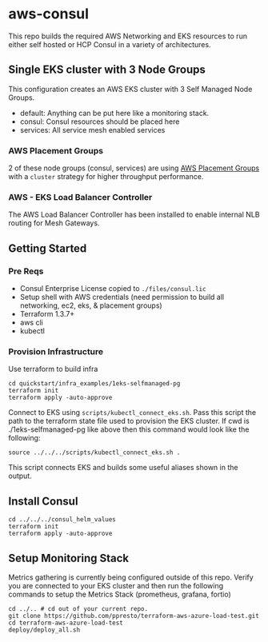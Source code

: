# aws-consul

This repo builds the required AWS Networking and EKS resources to run either self hosted or HCP Consul in a variety of architectures.

## Single EKS cluster with 3 Node Groups
This configuration creates an AWS EKS cluster with 3 Self Managed Node Groups.
- default:  Anything can be put here like a monitoring stack.
- consul:   Consul resources should be placed here
- services: All service mesh enabled services

### AWS Placement Groups
2 of these node groups (consul, services) are using [AWS Placement Groups](https://docs.aws.amazon.com/AWSEC2/latest/UserGuide/placement-groups.html) with a `cluster` strategy for higher throughput performance.

### AWS - EKS Load Balancer Controller
The AWS Load Balancer Controller has been installed to enable internal NLB routing for Mesh Gateways.

## Getting Started

### Pre Reqs
- Consul Enterprise License copied to `./files/consul.lic`
- Setup shell with AWS credentials (need permission to build all networking, ec2, eks, & placement groups)
- Terraform 1.3.7+
- aws cli
- kubectl

### Provision Infrastructure
Use terraform to build infra
```
cd quickstart/infra_examples/1eks-selfmanaged-pg
terraform init
terraform apply -auto-approve
```

Connect to EKS using `scripts/kubectl_connect_eks.sh`.  Pass this script the path to the terraform state file used to provision the EKS cluster.  If cwd is ./1eks-selfmanaged-pg like above then this command would look like the following:
```
source ../../../scripts/kubectl_connect_eks.sh .
```
This script connects EKS and builds some useful aliases shown in the output.

## Install Consul
```
cd ../../../consul_helm_values
terraform init
terraform apply -auto-approve
```
## Setup Monitoring Stack
Metrics gathering is currently being configured outside of this repo. Verify you are connected to your EKS cluster and then run the following commands to setup the Metrics Stack (prometheus, grafana, fortio)
```
cd ../.. # cd out of your current repo.
git clone https://github.com/ppresto/terraform-aws-azure-load-test.git
cd terraform-aws-azure-load-test
deploy/deploy_all.sh
```

